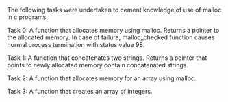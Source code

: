 The following tasks were undertaken to cement knowledge of use of malloc in c programs.

Task 0: A function that allocates memory using malloc. Returns a pointer to the allocated memory. In case of failure, malloc_checked function causes normal process termination with status value 98.

Task 1: A function that concatenates two strings. Returns a pointer that points to newly allocated memory contain concatenated strings.

Task 2: A function that allocates memory for an array using malloc.

Task 3: A function that creates an array of integers.

